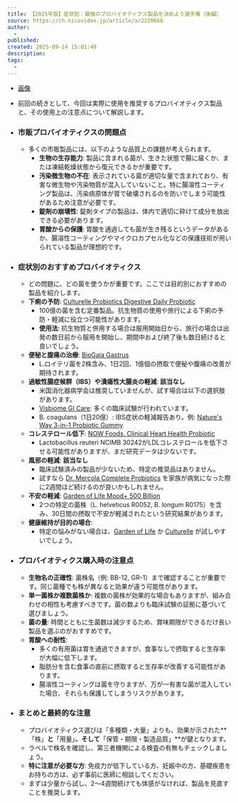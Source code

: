 ```yaml
---
title: 【2025年版】症状別：最強のプロバイオティクス製品を決めよう選手権（後編）
source: https://ch.nicovideo.jp/article/ar2220666
author:
  - 
published:
created: 2025-09-14 15:01:49
description: 
tags:
  - 
---
```


- [画像](https://bmimg.nicovideo.jp/image/ch2637666/937492/f258301a75db77b1b6a356ce25c80acbba4d9509.png)
- 前回の続きとして、今回は実際に使用を推奨するプロバイオティクス製品と、その使用上の注意点について解説します。

- ### 市販プロバイオティクスの問題点

  - 多くの市販製品には、以下のような品質上の課題が考えられます。
    - **生物の生存能力**: 製品に含まれる菌が、生きた状態で腸に届くか、または凍結乾燥状態から復元できるかが重要です。
    - **汚染微生物の不在**: 表示されている菌が適切な量で含まれており、有害な微生物や汚染物質が混入していないこと。特に腸溶性コーティング製品は、汚染病原体が胃で破壊されるのを防いでしまう可能性があるため注意が必要です。
    - **錠剤の崩壊性**: 錠剤タイプの製品は、体内で適切に砕けて成分を放出できる必要があります。
    - **胃酸からの保護**: 胃酸を通過しても菌が生き残るというデータがあるか、腸溶性コーティングやマイクロカプセル化などの保護技術が用いられている製品が理想的です。

- ### 症状別のおすすめプロバイオティクス

  - どの問題に、どの菌を使うかが重要です。ここでは目的別におすすめの製品を紹介します。
  - **下痢の予防**: [Culturelle Probiotics Digestive Daily Probiotic](https://jp.iherb.com/pr/culturelle-probiotics-digestive-daily-probiotic-50-once-daily-vegetarian-capsules/72683?rcode=IRO489)
    - 100億の菌を含む定番製品。抗生物質の使用や旅行による下痢の予防・軽減に役立つ可能性があります。
    - **使用法**: 抗生物質と併用する場合は服用開始日から、旅行の場合は出発の数日前から服用を開始し、期間中および終了後も数日続けると良いでしょう。
  - **便秘と腹痛の治療**: [BioGaia Gastrus](https://jp.iherb.com/pr/biogaia-gastrus-for-optimal-gut-health-mint-and-mandarin-30-chewable-tablets/80974?rcode=IRO489)
    - L.ロイテリ菌を2株含み、1日2回、1億個の摂取で便秘や腹痛の改善が期待されます。
  - **過敏性腸症候群（IBS）や潰瘍性大腸炎の軽減**: **該当なし**
    - 米国消化器病学会は推奨していませんが、試す場合は以下の選択肢があります。
    - [Visbiome GI Care](https://www.visbiome.com/): 多くの臨床試験が行われています。
    - B. coagulans（1日20億）: IBS症状の軽減報告あり。例: [Nature's Way 3-in-1 Probiotic Gummy](https://jp.iherb.com/pr/nature-s-way-women-s-3-in-1-probiotic-gummy-orange-60-gummies-1-billion-cfu-per-gummy/140194?rcode=IRO489)
  - **コレステロール低下**: [NOW Foods, Clinical Heart Health Probiotic](https://jp.iherb.com/pr/now-foods-clinical-heart-health-probiotic-60-veg-capsules-117-mg-per-capsule/127945?rcode=IRO489)
    - Lactobacillus reuteri NCIMB 30242がLDLコレステロールを低下させる可能性がありますが、まだ研究データは少ないです。
  - **風邪の軽減**: **該当なし**
    - 臨床試験済みの製品が少ないため、特定の推奨品はありません。
    - 試すなら [Dr. Mercola Complete Probiotics](https://jp.iherb.com/pr/dr-mercola-complete-probiotics-100-billion-cfu-30-capsules/123135?rcode=IRO489) を家族が病気になった際に2週間ほど続けるのが良いかもしれません。
  - **不安の軽減**: [Garden of Life Mood+ 500 Billion](https://jp.iherb.com/pr/garden-of-life-dr-formulated-probiotics-mood-60-vegetarian-capsules/71133?rcode=IRO489)
    - 2つの特定の菌株（L. helveticus R0052, B. longum R0175）を含み、30日間の摂取で不安が軽減されたという研究結果があります。
  - **健康維持が目的の場合**:
    - 特定の悩みがない場合は、[Garden of Life](https://jp.iherb.com/pr/garden-of-life-dr-formulated-probiotics-mood-60-vegetarian-capsules/71133?rcode=IRO489) か [Culturelle](https://jp.iherb.com/pr/culturelle-probiotics-digestive-daily-probiotic-50-once-daily-vegetarian-capsules/72683?rcode=IRO489) が試しやすいでしょう。

- ### プロバイオティクス購入時の注意点

  - **生物名の正確性**: 菌株名（例: BB-12, GR-1）まで確認することが重要です。同じ菌種でも株が異なると効果が違う可能性があります。
  - **単一菌株か複数菌株か**: 複数の菌株が効果的な場合もありますが、組み合わせの相性も考慮すべきです。菌の数よりも臨床試験の証拠に基づいて選びましょう。
  - **菌の量**: 時間とともに生菌数は減少するため、賞味期限ができるだけ長い製品を選ぶのがおすすめです。
  - **胃酸への耐性**:
    - 多くの有用菌は胃を通過できますが、食事なしで摂取すると生存率が大幅に低下します。
    - 脂肪分を含む食事の直前に摂取すると生存率が改善する可能性があります。
    - 腸溶性コーティングは菌を守りますが、万が一有害な菌が混入していた場合、それらも保護してしまうリスクがあります。

- ### まとめと最終的な注意

  - プロバイオティクス選びは「多種類・大量」よりも、効果が示された**「株」**と**「用量」**、そして**「保管・期限・製造品質」**が鍵となります。
  - ラベルで株名を確認し、第三者機関による検査の有無もチェックしましょう。
  - **特に注意が必要な方**: 免疫力が低下している方、妊娠中の方、基礎疾患をお持ちの方は、必ず事前に医師に相談してください。
  - まずは少量から試し、2〜4週間続けても体感がなければ、製品を見直すことを推奨します。
